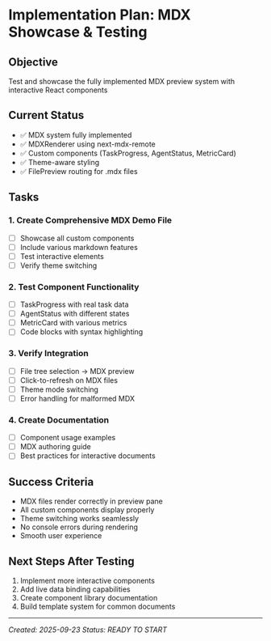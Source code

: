 # Implementation Plan: MDX Showcase & Testing

## Objective
Test and showcase the fully implemented MDX preview system with interactive React components

## Current Status
- ✅ MDX system fully implemented
- ✅ MDXRenderer using next-mdx-remote
- ✅ Custom components (TaskProgress, AgentStatus, MetricCard)
- ✅ Theme-aware styling
- ✅ FilePreview routing for .mdx files

## Tasks

### 1. Create Comprehensive MDX Demo File
- [ ] Showcase all custom components
- [ ] Include various markdown features
- [ ] Test interactive elements
- [ ] Verify theme switching

### 2. Test Component Functionality
- [ ] TaskProgress with real task data
- [ ] AgentStatus with different states
- [ ] MetricCard with various metrics
- [ ] Code blocks with syntax highlighting

### 3. Verify Integration
- [ ] File tree selection → MDX preview
- [ ] Click-to-refresh on MDX files
- [ ] Theme mode switching
- [ ] Error handling for malformed MDX

### 4. Create Documentation
- [ ] Component usage examples
- [ ] MDX authoring guide
- [ ] Best practices for interactive documents

## Success Criteria
- MDX files render correctly in preview pane
- All custom components display properly
- Theme switching works seamlessly
- No console errors during rendering
- Smooth user experience

## Next Steps After Testing
1. Implement more interactive components
2. Add live data binding capabilities
3. Create component library documentation
4. Build template system for common documents

---
*Created: 2025-09-23*
*Status: READY TO START*